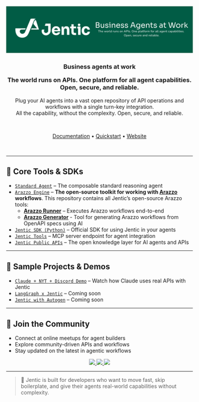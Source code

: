 <h3 align="center">
  <picture>
    <img alt="Jentic logo" src="https://raw.githubusercontent.com/jentic/.github/refs/heads/main/assets/jenticBanner.png">
  </picture>
</h3>

<h3 align="center">
  <p><strong>Business agents at work</strong></p>
  <p>The world runs on APIs. One platform for all agent capabilities. Open, secure, and reliable.</p>
</h3>

<p align="center">
  Plug your AI agents into a vast open repository of API operations and workflows with a single turn-key integration.<br>
  All the capability, without the complexity. Open, secure, and reliable.
</p>

<br>

<p align="center">
  <a href="https://docs.jentic.com" target="_blank">Documentation</a> •
  <a href="https://docs.jentic.com/quickstart" target="_blank">Quickstart</a> •
  <a href="https://jentic.com" target="_blank">Website</a>
</p>

<br>

---

## 🔧 Core Tools & SDKs

- [`Standard Agent`](https://github.com/jentic/standard-agent) – The composable standard reasoning agent
- [`Arazzo Engine`](https://github.com/jentic/arazzo-engine) – **The open-source toolkit for working with [Arazzo](https://github.com/OAI/Arazzo) workflows**. This repository contains all Jentic’s open-source Arazzo tools:
  - **[Arazzo Runner](https://github.com/jentic/arazzo-engine/tree/main/runner)** – Executes Arazzo workflows end-to-end
  - **[Arazzo Generator](https://github.com/jentic/standard-agent)** - Tool for generating Arazzo workflows from OpenAPI specs using AI 
- [`Jentic SDK (Python)`](https://github.com/jentic/jentic-sdks) – Official SDK for using Jentic in your agents
- [`Jentic Tools`](https://github.com/jentic/jentic-sdks) – MCP server endpoint for agent integration
- [`Jentic Public APIs`](https://github.com/jentic/jentic-public-apis) – The open knowledge layer for AI agents and APIs

---

## 🧪 Sample Projects & Demos

- [`Claude + NYT + Discord Demo`](https://jentic.com/watch-demo) – Watch how Claude uses real APIs with Jentic
- [`LangGraph x Jentic`](https://docs.jentic.com) – Coming soon
- [`Jentic with Autogen`](https://docs.jentic.com) – Coming soon

---

## 🤝 Join the Community

* Connect at online meetups for agent builders
* Explore community-driven APIs and workflows
* Stay updated on the latest in agentic workflows

<div align="center">
  <p align="center">
    <a href="https://x.com/JenticAI">
      <img src="https://img.shields.io/badge/Follow%20on%20X-000000?style=for-the-badge&logo=x&logoColor=white" />
    </a>
    <a href="https://www.linkedin.com/company/jentic">
      <img src="https://img.shields.io/badge/Follow%20on%20LinkedIn-0077B5?style=for-the-badge&logo=linkedin&logoColor=white" />
    </a>
    <a href="https://discord.gg/TdbWXZsUSm">
      <img src="https://img.shields.io/badge/Join%20our%20Discord-5865F2?style=for-the-badge&logo=discord&logoColor=white" />
    </a>
  </p>
</div>

---

> 🧩 Jentic is built for developers who want to move fast, skip boilerplate, and give their agents real-world capabilities without complexity.
